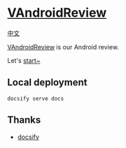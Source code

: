 # [VAndroidReview](https://codepoem.github.io/VAndroidReview/)

[中文](README_CN.md)

[VAndroidReview](https://codepoem.github.io/VAndroidReview/) is our Android review.

Let's [start~](https://codepoem.github.io/VAndroidReview/#/summary)

## Local deployment

```shell
docsify serve docs
```

## Thanks

- [docsify](https://docsify.js.org)
